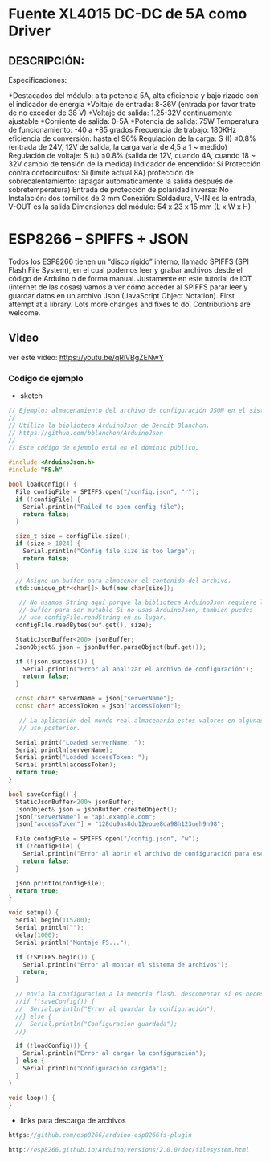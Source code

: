 # Fuente XL4015 DC-DC de 5A como Driver

## DESCRIPCIÓN:
 

Especificaciones:

*Destacados del módulo: alta potencia 5A, alta eficiencia y bajo rizado con el indicador de energía
*Voltaje de entrada: 8-36V (entrada por favor trate de no exceder de 38 V)
*Voltaje de salida: 1.25-32V continuamente ajustable
*Corriente de salida: 0-5A
*Potencia de salida: 75W
Temperatura de funcionamiento: -40 a +85 grados
Frecuencia de trabajo: 180KHz
eficiencia de conversión: hasta el 96%
Regulación de la carga: S (I) ≤0.8% (entrada de 24V, 12V de salida, la carga varía de 4,5 a 1 ~ medido)
Regulación de voltaje: S (u) ≤0.8% (salida de 12V, cuando 4A, cuando 18 ~ 32V cambio de tensión de la medida)
Indicador de encendido: Sí
Protección contra cortocircuitos: Sí (límite actual 8A)
protección de sobrecalentamiento: (apagar automáticamente la salida después de sobretemperatura)
Entrada de protección de polaridad inversa: No
Instalación: dos tornillos de 3 mm
Conexión: Soldadura, V-IN es la entrada, V-OUT es la salida
Dimensiones del módulo: 54 x 23 x 15 mm (L x W x H)

# ESP8266 – SPIFFS + JSON
Todos los ESP8266 tienen un “disco rígido” interno, llamado SPIFFS (SPI Flash File System), en el cual podemos leer y grabar archivos desde el código de Arduino o de forma manual. Justamente en este tutorial de IOT (internet de las cosas) vamos a ver cómo acceder al SPIFFS parar leer y guardar datos en un archivo Json (JavaScript Object Notation).
First attempt at a library. Lots more changes and fixes to do. Contributions are welcome.

## Video
ver este video: https://youtu.be/qRiVBgZENwY


### Codigo de ejemplo
- sketch
```cpp
// Ejemplo: almacenamiento del archivo de configuración JSON en el sistema de archivos flash
//
// Utiliza la biblioteca ArduinoJson de Benoit Blanchon.
// https://github.com/bblanchon/ArduinoJson
//
// Este código de ejemplo está en el dominio público.

#include <ArduinoJson.h>
#include "FS.h"

bool loadConfig() {
  File configFile = SPIFFS.open("/config.json", "r");
  if (!configFile) {
    Serial.println("Failed to open config file");
    return false;
  }

  size_t size = configFile.size();
  if (size > 1024) {
    Serial.println("Config file size is too large");
    return false;
  }

  // Asigne un buffer para almacenar el contenido del archivo.
  std::unique_ptr<char[]> buf(new char[size]);

   // No usamos String aquí porque la biblioteca ArduinoJson requiere la entrada
   // buffer para ser mutable Si no usas ArduinoJson, también puedes
   // use configFile.readString en su lugar.
  configFile.readBytes(buf.get(), size);

  StaticJsonBuffer<200> jsonBuffer;
  JsonObject& json = jsonBuffer.parseObject(buf.get());

  if (!json.success()) {
    Serial.println("Error al analizar el archivo de configuración");
    return false;
  }

  const char* serverName = json["serverName"];
  const char* accessToken = json["accessToken"];

   // La aplicación del mundo real almacenaría estos valores en algunas variables para
   // uso posterior.

  Serial.print("Loaded serverName: ");
  Serial.println(serverName);
  Serial.print("Loaded accessToken: ");
  Serial.println(accessToken);
  return true;
}

bool saveConfig() {
  StaticJsonBuffer<200> jsonBuffer;
  JsonObject& json = jsonBuffer.createObject();
  json["serverName"] = "api.example.com";
  json["accessToken"] = "128du9as8du12eoue8da98h123ueh9h98";

  File configFile = SPIFFS.open("/config.json", "w");
  if (!configFile) {
    Serial.println("Error al abrir el archivo de configuración para escribir");
    return false;
  }

  json.printTo(configFile);
  return true;
}

void setup() {
  Serial.begin(115200);
  Serial.println("");
  delay(1000);
  Serial.println("Montaje FS...");

  if (!SPIFFS.begin()) {
    Serial.println("Error al montar el sistema de archivos");
    return;
  }

  // envia la configuracion a la memoria flash. descomentar si es necesario.
  //if (!saveConfig()) {
  //  Serial.println("Error al guardar la configuración");
  //} else {
  //  Serial.println("Configuracion guardada");
  //}

  if (!loadConfig()) {
    Serial.println("Error al cargar la configuración");
  } else {
    Serial.println("Configuración cargada");
  }
}

void loop() {
}
```

- links para descarga de archivos
```cpp
https://github.com/esp8266/arduino-esp8266fs-plugin

http://esp8266.github.io/Arduino/versions/2.0.0/doc/filesystem.html
```
